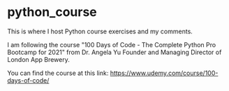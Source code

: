 # python_course
This is where I host Python course exercises and my comments.

I am following the course "100 Days of Code - The Complete Python Pro Bootcamp for 2021" from Dr. Angela Yu Founder and Managing Director of London App Brewery.

You can find the course at this link: https://www.udemy.com/course/100-days-of-code/
